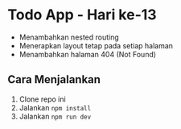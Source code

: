 # Todo App - Hari ke-13

- Menambahkan nested routing
- Menerapkan layout tetap pada setiap halaman
- Menambahkan halaman 404 (Not Found)

## Cara Menjalankan

1. Clone repo ini
2. Jalankan `npm install`
3. Jalankan `npm run dev`